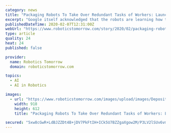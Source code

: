```yaml
---
category: news
title: "Packaging Robots To Take Over Redundant Tasks of Workers: Launch Of Novel Technologies Paves The Way"
excerpt: "Google itself acknowledged that the robots are learning how to grasp objects via machine learning. Similarly, a Berkeley-based startup, Knapp has developed a novel artificial intelligence (AI) powered robotic arm. The robot could lift a variety of types of items including opaque boxes, pill packages, and transparent boxes. Advent of ..."
publishedDateTime: 2020-02-07T12:31:00Z
webUrl: "https://www.roboticstomorrow.com/story/2020/02/packaging-robots-to-take-over-redundant-tasks-of-workers-launch-of-novel-technologies-paves-the-way/14770/"
type: article
quality: 24
heat: 24
published: false

provider:
  name: Robotics Tomorrow
  domain: roboticstomorrow.com

topics:
  - AI
  - AI in Robotics

images:
  - url: "https://www.roboticstomorrow.com/images/upload/images/Depositphotos_38831907_s-2019.jpg"
    width: 918
    height: 612
    title: "Packaging Robots To Take Over Redundant Tasks of Workers: Launch Of Novel Technologies Paves The Way"

secured: "5xw8cGwR+LdBJZZDt4B+jDV7PkFtIH+ICk5U7BZZgaXgow2M/P3LV2lSUv6vm+o9JeStjdndZiLNt94Uuf/NZj7rp11EhcqZVr8bg0BD0xNifbbFsCAGBkiOKsAo3iWobGC8WZSlTjgnLK4vtdeTS/XlNgHRm6ZQYFEXsrEkcVEX7TvHPtpruBR3fo+c7j6ujBOoOoanx13PcdtboZIjZyPGZg5cJdNpIiwsw0y+5a1nfWDp1ToPc1mTSuPmuIJ3kxASR9DTsoarbTDFSNKmWzQwa9gcXuguMNZueUpzD7RCqBXIBBRLmHoYn1F7Q99m9gjxDan8fVEDRa79JxmMVDQJo4gSAisCHWU6+FjIaLomABk7Npp8zqwEqii8t8FMpF8rt9GHcHDyFfRd9KvHEivd/ofmBEHzC9GFxarYIGfXbCAx5U2itbOYzPvdWyRKmGVBvvMGtcnWf79jxH6e7jbSJI0LxJy87Cu/RkLnWR8=;9pAj9GYrgx2vTUcrKS4whQ=="
---
```


